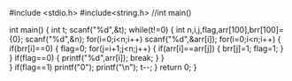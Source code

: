 
#include <stdio.h>
#include<string.h>
//int main()

 int main()
{
	int t;
	scanf("%d",&t);
	while(t!=0)
	{
		int n,i,j,flag,arr[100],brr[100]={0};
		scanf("%d",&n);
		for(i=0;i<n;i++)
			scanf("%d",&arr[i]);
		for(i=0;i<n;i++)
		{
			if(brr[i]==0)
			{
				flag=0;
				for(j=i+1;j<n;j++)
				{
					if(arr[i]==arr[j])
					{
						brr[j]=1;
						flag=1;
					}
				}
				if(flag==0)
				{
					printf("%d",arr[i]);
					break;
				}
			}				
		}
		if(flag==1)
			printf("0");
		printf("\n");
		t--;
	}
return 0;
}
